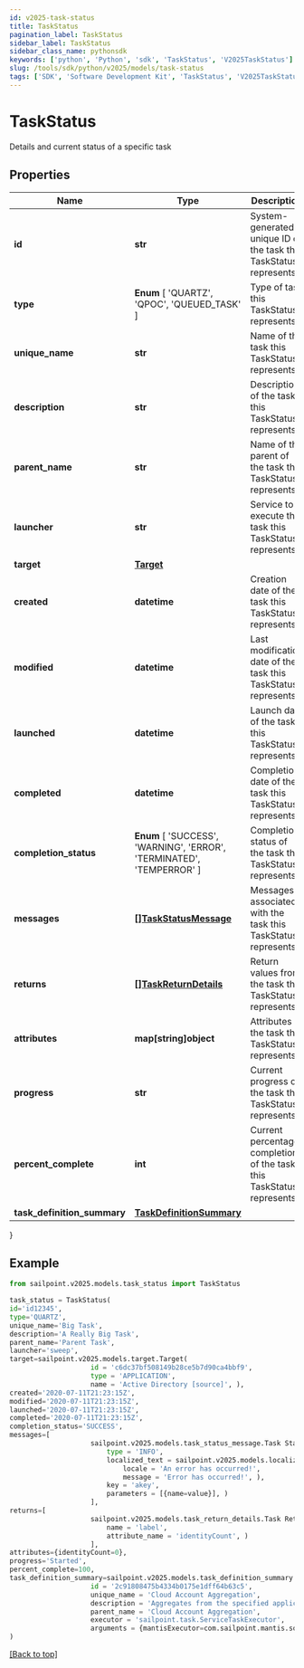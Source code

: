 ```yaml
---
id: v2025-task-status
title: TaskStatus
pagination_label: TaskStatus
sidebar_label: TaskStatus
sidebar_class_name: pythonsdk
keywords: ['python', 'Python', 'sdk', 'TaskStatus', 'V2025TaskStatus'] 
slug: /tools/sdk/python/v2025/models/task-status
tags: ['SDK', 'Software Development Kit', 'TaskStatus', 'V2025TaskStatus']
---
```


# TaskStatus

Details and current status of a specific task

## Properties

Name | Type | Description | Notes
------------ | ------------- | ------------- | -------------
**id** | **str** | System-generated unique ID of the task this TaskStatus represents | [required]
**type** |  **Enum** [  'QUARTZ',    'QPOC',    'QUEUED_TASK' ] | Type of task this TaskStatus represents | [required]
**unique_name** | **str** | Name of the task this TaskStatus represents | [required]
**description** | **str** | Description of the task this TaskStatus represents | [required]
**parent_name** | **str** | Name of the parent of the task this TaskStatus represents | [required]
**launcher** | **str** | Service to execute the task this TaskStatus represents | [required]
**target** | [**Target**](target) |  | [optional] 
**created** | **datetime** | Creation date of the task this TaskStatus represents | [required]
**modified** | **datetime** | Last modification date of the task this TaskStatus represents | [required]
**launched** | **datetime** | Launch date of the task this TaskStatus represents | [required]
**completed** | **datetime** | Completion date of the task this TaskStatus represents | [required]
**completion_status** |  **Enum** [  'SUCCESS',    'WARNING',    'ERROR',    'TERMINATED',    'TEMPERROR' ] | Completion status of the task this TaskStatus represents | [required]
**messages** | [**[]TaskStatusMessage**](task-status-message) | Messages associated with the task this TaskStatus represents | [required]
**returns** | [**[]TaskReturnDetails**](task-return-details) | Return values from the task this TaskStatus represents | [required]
**attributes** | **map[string]object** | Attributes of the task this TaskStatus represents | [required]
**progress** | **str** | Current progress of the task this TaskStatus represents | [required]
**percent_complete** | **int** | Current percentage completion of the task this TaskStatus represents | [required]
**task_definition_summary** | [**TaskDefinitionSummary**](task-definition-summary) |  | [optional] 
}

## Example

```python
from sailpoint.v2025.models.task_status import TaskStatus

task_status = TaskStatus(
id='id12345',
type='QUARTZ',
unique_name='Big Task',
description='A Really Big Task',
parent_name='Parent Task',
launcher='sweep',
target=sailpoint.v2025.models.target.Target(
                    id = 'c6dc37bf508149b28ce5b7d90ca4bbf9', 
                    type = 'APPLICATION', 
                    name = 'Active Directory [source]', ),
created='2020-07-11T21:23:15Z',
modified='2020-07-11T21:23:15Z',
launched='2020-07-11T21:23:15Z',
completed='2020-07-11T21:23:15Z',
completion_status='SUCCESS',
messages=[
                    sailpoint.v2025.models.task_status_message.Task Status Message(
                        type = 'INFO', 
                        localized_text = sailpoint.v2025.models.localized_message.Localized Message(
                            locale = 'An error has occurred!', 
                            message = 'Error has occurred!', ), 
                        key = 'akey', 
                        parameters = [{name=value}], )
                    ],
returns=[
                    sailpoint.v2025.models.task_return_details.Task Return Details(
                        name = 'label', 
                        attribute_name = 'identityCount', )
                    ],
attributes={identityCount=0},
progress='Started',
percent_complete=100,
task_definition_summary=sailpoint.v2025.models.task_definition_summary.Task Definition Summary(
                    id = '2c91808475b4334b0175e1dff64b63c5', 
                    unique_name = 'Cloud Account Aggregation', 
                    description = 'Aggregates from the specified application.', 
                    parent_name = 'Cloud Account Aggregation', 
                    executor = 'sailpoint.task.ServiceTaskExecutor', 
                    arguments = {mantisExecutor=com.sailpoint.mantis.sources.task.AccountAggregationTask, eventClassesCsv=sailpoint.thunderbolt.events.AggregationEvents, serviceClass=sailpoint.thunderbolt.service.AggregationService, serviceMethod=accountAggregationTask}, )
)

```
[[Back to top]](#) 

